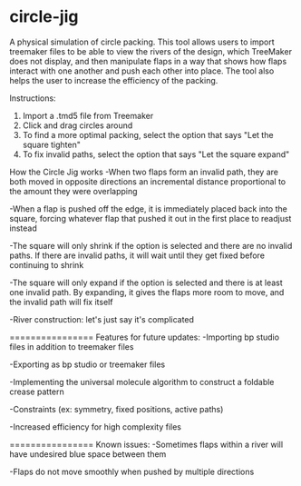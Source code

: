 # circle-jig
A physical simulation of circle packing. This tool allows users to import treemaker files to be able to view the rivers of the design, which TreeMaker does not display, and then manipulate flaps in a way that shows how flaps interact with one another and push each other into place. The tool also helps the user to increase the efficiency of the packing.

Instructions:
1. Import a .tmd5 file from Treemaker
2. Click and drag circles around
3. To find a more optimal packing, select the option that says "Let the square tighten"
4. To fix invalid paths, select the option that says "Let the square expand"

How the Circle Jig works
-When two flaps form an invalid path, they are both moved in opposite directions an incremental distance proportional to the amount they were overlapping

-When a flap is pushed off the edge, it is immediately placed back into the square, forcing whatever flap that pushed it out in the first place to readjust instead

-The square will only shrink if the option is selected and there are no invalid paths. If there are invalid paths, it will wait until they get fixed before continuing to shrink

-The square will only expand if the option is selected and there is at least one invalid path. By expanding, it gives the flaps more room to move, and the invalid path will fix itself

-River construction: let's just say it's complicated

================
Features for future updates:
-Importing bp studio files in addition to treemaker files

-Exporting as bp studio or treemaker files

-Implementing the universal molecule algorithm to construct a foldable crease pattern

-Constraints (ex: symmetry, fixed positions, active paths)

-Increased efficiency for high complexity files

================
Known issues:
-Sometimes flaps within a river will have undesired blue space between them

-Flaps do not move smoothly when pushed by multiple directions
